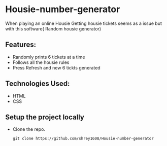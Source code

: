 # Housie-number-generator

When playing an online Housie Getting housie tickets seems as a issue but with this software( Random housie generator) 

## Features:
- Randomly prints 6 tickets at a time
- Follows all the housie rules
- Press Refresh and new 6 tickts generated

## Technologies Used:
- HTML
- CSS

## Setup the project locally
- Clone the repo.
    ```
    git clone https://github.com/shrey1608/Housie-number-generator
    ```
